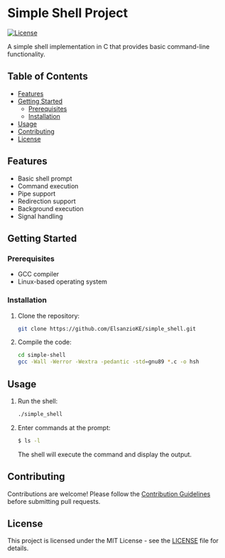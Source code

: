 # Simple Shell Project

[![License](https://img.shields.io/badge/license-MIT-blue.svg)](LICENSE)

A simple shell implementation in C that provides basic command-line functionality.

## Table of Contents

- [Features](#features)
- [Getting Started](#getting-started)
  - [Prerequisites](#prerequisites)
  - [Installation](#installation)
- [Usage](#usage)
- [Contributing](#contributing)
- [License](#license)

## Features

- Basic shell prompt
- Command execution
- Pipe support
- Redirection support
- Background execution
- Signal handling

## Getting Started

### Prerequisites

- GCC compiler
- Linux-based operating system

### Installation

1. Clone the repository:

    ```bash
    git clone https://github.com/ElsanzioKE/simple_shell.git
    ```

2. Compile the code:

    ```bash
    cd simple-shell
    gcc -Wall -Werror -Wextra -pedantic -std=gnu89 *.c -o hsh
    ```

## Usage

1. Run the shell:

    ```bash
    ./simple_shell
    ```

2. Enter commands at the prompt:

    ```bash
    $ ls -l
    ```

    The shell will execute the command and display the output.

## Contributing

Contributions are welcome! Please follow the [Contribution Guidelines](CONTRIBUTING.md) before submitting pull requests.

## License

This project is licensed under the MIT License - see the [LICENSE](LICENSE) file for details.

